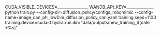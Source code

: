  CUDA_VISIBLE_DEVICES=________________ WANDB_API_KEY=______________ python train.py --config-dir=diffusion_policy/configs_robomimic --config-name=image_can_ph_lowDim_diffusion_policy_cnn.yaml training.seed=1103 training.device=cuda:0 hydra.run.dir="data/outputs/new_training_$(date +%s)"